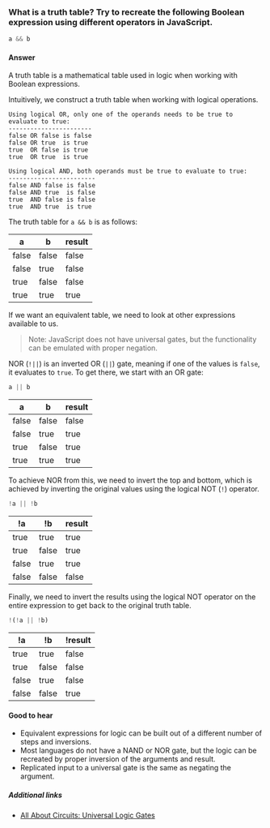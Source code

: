 ### What is a truth table? Try to recreate the following Boolean expression using different operators in JavaScript.

```js
a && b
```

#### Answer

A truth table is a mathematical table used in logic when working with Boolean expressions. 

Intuitively, we construct a truth table when working with logical operations.

```
Using logical OR, only one of the operands needs to be true to evaluate to true:
-----------------------
false OR false is false
false OR true  is true
true  OR false is true
true  OR true  is true

Using logical AND, both operands must be true to evaluate to true:
------------------------
false AND false is false
false AND true  is false
true  AND false is false
true  AND true  is true
```

The truth table for `a && b` is as follows:

a|b|result
---|---|---
false|false|false
false|true|false
true|false|false
true|true|true

If we want an equivalent table, we need to look at other expressions available to us. 

> Note: JavaScript does not have universal gates, but the functionality can be emulated with proper negation.

NOR (`!||`) is an inverted OR (`||`) gate, meaning if one of the values is `false`, it evaluates to `true`. To get there, we start with an OR gate:

```js
a || b
```

a|b|result
---|---|---
false|false|false
false|true|true
true|false|true
true|true|true

To achieve NOR from this, we need to invert the top and bottom, which is achieved by inverting the original values using the logical NOT (`!`) operator.

```js
!a || !b
```

!a|!b|result
---|---|---
true|true|true
true|false|true
false|true|true
false|false|false

Finally, we need to invert the results using the logical NOT operator on the entire expression to get back to the original truth table.

```js
!(!a || !b)
```

!a|!b|!result
---|---|---
true|true|false
true|false|false
false|true|false
false|false|true

#### Good to hear

* Equivalent expressions for logic can be built out of a different number of steps and inversions.
* Most languages do not have a NAND or NOR gate, but the logic can be recreated by proper inversion of the arguments and result.
* Replicated input to a universal gate is the same as negating the argument.

##### Additional links

<!-- Whenever possible, link a more detailed explanation. -->
* [All About Circuits: Universal Logic Gates](https://www.allaboutcircuits.com/technical-articles/universal-logic-gates/)

<!-- tags: (javascript) -->

<!-- expertise: (2) -->
